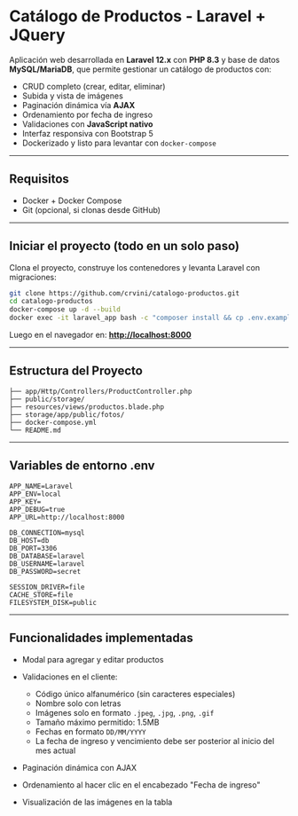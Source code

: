 #  Catálogo de Productos - Laravel + JQuery

Aplicación web desarrollada en **Laravel 12.x** con **PHP 8.3** y base de datos **MySQL/MariaDB**, que permite gestionar un catálogo de productos con:

* CRUD completo (crear, editar, eliminar)
* Subida y vista de imágenes
* Paginación dinámica vía **AJAX**
* Ordenamiento por fecha de ingreso
* Validaciones con **JavaScript nativo**
* Interfaz responsiva con Bootstrap 5
*  Dockerizado y listo para levantar con `docker-compose`

---

##  Requisitos

* Docker + Docker Compose
* Git (opcional, si clonas desde GitHub)

---

##  Iniciar el proyecto (todo en un solo paso)

Clona el proyecto, construye los contenedores y levanta Laravel con migraciones:

```bash
git clone https://github.com/crvini/catalogo-productos.git
cd catalogo-productos
docker-compose up -d --build
docker exec -it laravel_app bash -c "composer install && cp .env.example .env && php artisan key:generate && php artisan migrate && php artisan storage:link && exit"
```

Luego en el navegador en:
 **[http://localhost:8000](http://localhost:8000)**

---

## Estructura del Proyecto

```
├── app/Http/Controllers/ProductController.php
├── public/storage/             
├── resources/views/productos.blade.php
├── storage/app/public/fotos/  
├── docker-compose.yml
└── README.md
```

---

## Variables de entorno .env

```env
APP_NAME=Laravel
APP_ENV=local
APP_KEY=
APP_DEBUG=true
APP_URL=http://localhost:8000

DB_CONNECTION=mysql
DB_HOST=db
DB_PORT=3306
DB_DATABASE=laravel
DB_USERNAME=laravel
DB_PASSWORD=secret

SESSION_DRIVER=file
CACHE_STORE=file
FILESYSTEM_DISK=public
```

---

## Funcionalidades implementadas

* Modal para agregar y editar productos
* Validaciones en el cliente:

  * Código único alfanumérico (sin caracteres especiales)
  * Nombre solo con letras
  * Imágenes solo en formato `.jpeg`, `.jpg`, `.png`, `.gif`
  * Tamaño máximo permitido: 1.5MB
  * Fechas en formato `DD/MM/YYYY`
  * La fecha de ingreso y vencimiento debe ser posterior al inicio del mes actual
* Paginación dinámica con AJAX
* Ordenamiento al hacer clic en el encabezado "Fecha de ingreso"
* Visualización de las imágenes en la tabla



